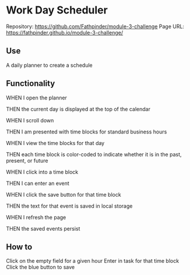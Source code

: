 # Work Day Scheduler 

Repository: https://github.com/Fathpinder/module-3-challenge
Page URL: https://fathpinder.github.io/module-3-challenge/

## Use 
A daily planner to create a schedule

## Functionality
WHEN I open the planner

THEN the current day is displayed at the top of the calendar

WHEN I scroll down

THEN I am presented with time blocks for standard business hours

WHEN I view the time blocks for that day

THEN each time block is color-coded to indicate whether it is in the past, present, or future

WHEN I click into a time block

THEN I can enter an event

WHEN I click the save button for that time block

THEN the text for that event is saved in local storage

WHEN I refresh the page

THEN the saved events persist

## How to
Click on the empty field for a given hour
Enter in task for that time block
Click the blue button to save